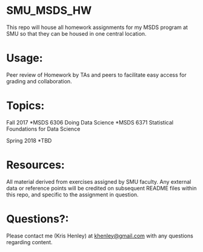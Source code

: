 # SMU_MSDS_HW
This repo will house all homework assignments for my MSDS  program at SMU so that they can be housed in one
central location.

# Usage:
Peer review of Homework by TAs and peers to facilitate easy access for grading and collaboration.

# Topics:
Fall 2017
*MSDS 6306 Doing Data Science
*MSDS 6371 Statistical Foundations for Data Science

Spring 2018
*TBD

# Resources:
All material derived from exercises assigned by SMU faculty.  Any external data or reference points will be credited on subsequent README files within this repo, and specific to the assignment in question. 

# Questions?:
Please contact me (Kris Henley) at khenley@gmail.com with any questions regarding content.





